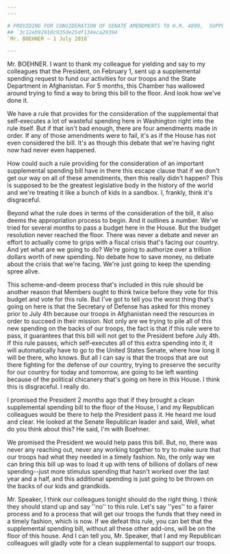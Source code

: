 ```yaml
---
---

# PROVIDING FOR CONSIDERATION OF SENATE AMENDMENTS TO H.R. 4899,  SUPPLEMENTAL APPROPRIATIONS ACT, 2010
## `3c12eb92910c935de25df134eca29394`
`Mr. BOEHNER — 1 July 2010`

---
```



Mr. BOEHNER. I want to thank my colleague for yielding and say to my 
colleagues that the President, on February 1, sent up a supplemental 
spending request to fund our activities for our troops and the State 
Department in Afghanistan. For 5 months, this Chamber has wallowed 
around trying to find a way to bring this bill to the floor. And look 
how we've done it.

We have a rule that provides for the consideration of the 
supplemental that self-executes a lot of wasteful spending here in 
Washington right into the rule itself. But if that isn't bad enough, 
there are four amendments made in order. If any of those amendments 
were to fail, it's as if the House has not even considered the bill. 
It's as though this debate that we're having right now had never even 
happened.

How could such a rule providing for the consideration of an important 
supplemental spending bill have in there this escape clause that if we 
don't get our way on all of these amendments, then this really didn't 
happen? This is supposed to be the greatest legislative body in the 
history of the world and we're treating it like a bunch of kids in a 
sandbox. I, frankly, think it's disgraceful.

Beyond what the rule does in terms of the consideration of the bill, 
it also deems the appropriation process to begin. And it outlines a 
number. We've tried for several months to pass a budget here in the 
House. But the budget resolution never reached the floor. There was 
never a debate and never an effort to actually come to grips with a 
fiscal crisis that's facing our country. And yet what are we going to 
do? We're going to authorize over a trillion dollars worth of new 
spending. No debate how to save money, no debate about the crisis that 
we're facing. We're just going to keep the spending spree alive.

This scheme-and-deem process that's included in this rule should be 
another reason that Members ought to think twice before they vote for 
this budget and vote for this rule. But I've got to tell you the worst 
thing that's going on here is that the Secretary of Defense has asked 
for this money prior to July 4th because our troops in Afghanistan need 
the resources in order to succeed in their mission. Not only are we 
trying to pile all of this new spending on the backs of our troops, the 
fact is that if this rule were to pass, it guarantees that this bill 
will not get to the President before July 4th. If this rule passes, 
which self-executes all of this extra spending into it, it will 
automatically have to go to the United States Senate, where how long it 
will be there, who knows. But all I can say is that the troops that are 
out there fighting for the defense of our country, trying to preserve 
the security for our country for today and tomorrow, are going to be 
left wanting because of the political chicanery that's going on here in 
this House. I think this is disgraceful. I really do.

I promised the President 2 months ago that if they brought a clean 
supplemental spending bill to the floor of the House, I and my 
Republican colleagues would be there to help the President pass it. He 
heard me loud and clear. He looked at the Senate Republican leader and 
said, Well, what do you think about this? He said, I'm with Boehner.

We promised the President we would help pass this bill. But, no, 
there was never any reaching out, never any working together to try to 
make sure that our troops had what they needed in a timely fashion. No, 
the only way we can bring this bill up was to load it up with tens of 
billions of dollars of new spending--just more stimulus spending that 
hasn't worked over the last year and a half, and this additional 
spending is just going to be thrown on the backs of our kids and 
grandkids.

Mr. Speaker, I think our colleagues tonight should do the right 
thing. I think they should stand up and say ''no'' to this rule. Let's 
say ''yes'' to a fairer process and to a process that will get our 
troops the funds that they need in a timely fashion, which is now. If 
we defeat this rule, you can bet that the supplemental spending bill, 
without all these other add-ons, will be on the floor of this house. 
And I can tell you, Mr. Speaker, that I and my Republican colleagues 
will gladly vote for a clean supplemental to support our troops.